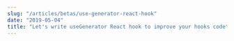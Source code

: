 ```yaml
---
slug: "/articles/betas/use-generator-react-hook"
date: "2019-05-04"
title: "Let's write useGenerator React hook to improve your hooks code"
---
```




